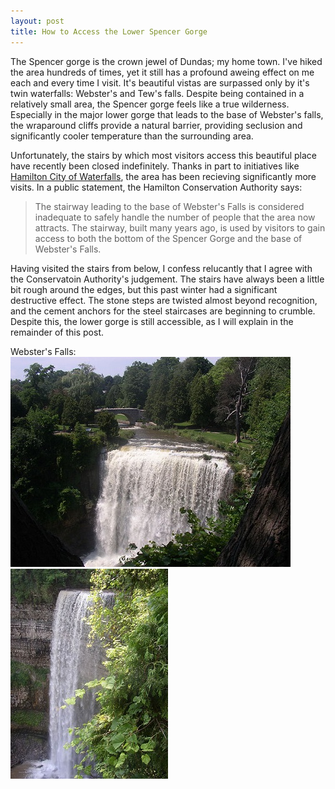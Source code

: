 ```yaml
---
layout: post
title: How to Access the Lower Spencer Gorge
---
```


The Spencer gorge is the crown jewel of Dundas; my home town. I've hiked the area hundreds of times, yet it still has a profound aweing effect on me each and every time I visit. It's beautiful vistas are surpassed only by it's twin waterfalls: Webster's and Tew's falls. Despite being contained in a relatively small area, the Spencer gorge feels like a true wilderness. Especially in the major lower gorge that leads to the base of Webster's falls, the wraparound cliffs provide a natural barrier, providing seclusion and significantly cooler temperature than the surrounding area.

Unfortunately, the stairs by which most visitors access this beautiful place have recently been closed indefinitely. Thanks in part to initiatives like [Hamilton City of Waterfalls](http://cityofwaterfalls.ca/), the area has been recieving significantly more visits. In a public statement, the Hamilton Conservation Authority says:
> The stairway leading to the base of Webster's Falls is considered inadequate to safely handle the number of people that the area now attracts. The stairway, built many years ago, is used by visitors to gain access to both the bottom of the Spencer Gorge and the base of Webster's Falls.

Having visited the stairs from below, I confess relucantly that I agree with the Conservatoin Authority's judgement. The stairs have always been a little bit rough around the edges, but this past winter had a significant destructive effect. The stone steps are twisted almost beyond recognition, and the cement anchors for the steel staircases are beginning to crumble. Despite this, the lower gorge is still accessible, as I will explain in the remainder of this post. 

Webster's Falls:
![Webster's Falls](/images/websters_falls.jpg) ![Tew's Falls](/images/tews_falls.jpg)


